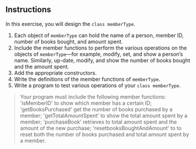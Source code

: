 ## Instructions
In this exercise, you will design the `class memberType`.
1. Each object of `memberType` can hold the name of a person, member ID, number of books bought, and amount spent.
2. Include the member functions to perform the various operations on the objects of `memberType`—for example, modify, set, and show a person’s name. Similarly, up-date, modify, and show the number of books bought and the amount spent.
3. Add the appropriate constructors.
4. Write the definitions of the member functions of `memberType`.
5. Write a program to test various operations of your `class memberType`.

> Your program must include the following member functions:
'isMemberID' to show which member has a certain ID;
'getBooksPurchased' get the number of books purchased by a member;
'getTotalAmountSpent' to show the total amount spent by a member;
'purchaseBook' retrieves to total amount spent and the amount of the new purchase;
'resetbooksBoughtAndAmount' to to reset both the number of books purchased and total amount spent by a member.

